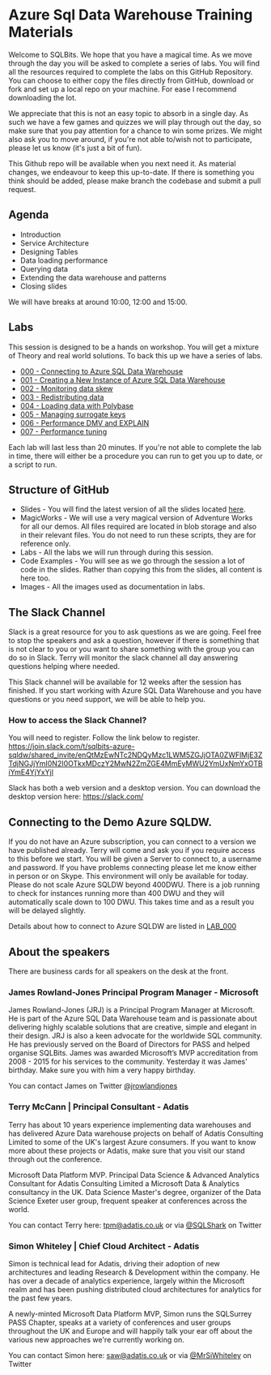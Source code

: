 # Azure Sql Data Warehouse Training Materials

Welcome to SQLBits. We hope that you have a magical time. 
As we move through the day you will be asked to complete a series of labs. You will find all the resources required to complete the labs on this GitHub Repository. 
You can choose to either copy the files directly from GitHub, download or fork and set up a local repo on your machine. For ease I recommend downloading the lot. 

We appreciate that this is not an easy topic to absorb in a single day. As such we have a few games and quizzes we will play through out the day, so make sure that you pay attention for a chance to win some prizes. We might also ask you to move around, if you're not able to/wish not to participate, please let us know (it's just a bit of fun).

This Github repo will be available when you next need it. As material changes, we endeavour to keep this up-to-date. If there is something you think should be added, please make branch the codebase and submit a pull request. 

## Agenda
- Introduction
- Service Architecture
- Designing Tables
- Data loading performance
- Querying data
- Extending the data warehouse and patterns
- Closing slides

We will have breaks at around 10:00, 12:00 and 15:00. 

## Labs
This session is designed to be a hands on workshop. You will get a mixture of Theory and real world solutions.
To back this up we have a series of labs. 
- [000 - Connecting to Azure SQL Data Warehouse](https://github.com/SQLShark/ASDWPrecon/tree/master/Labs/LAB_00)
- [001 - Creating a New Instance of Azure SQL Data Warehouse](https://github.com/SQLShark/ASDWPrecon/tree/master/Labs/LAB_01)
- [002 - Monitoring data skew](https://github.com/SQLShark/ASDWPrecon/tree/master/Labs/LAB_02)
- [003 - Redistributing data](https://github.com/SQLShark/ASDWPrecon/tree/master/Labs/LAB_03)
- [004 - Loading data with Polybase](https://github.com/SQLShark/ASDWPrecon/tree/master/Labs/LAB_04)
- [005 - Managing surrogate keys](https://github.com/SQLShark/ASDWPrecon/tree/master/Labs/LAB_05)
- [006 - Performance DMV and EXPLAIN](https://github.com/SQLShark/ASDWPrecon/tree/master/Labs/LAB_06)
- [007 - Performance tuning](https://github.com/SQLShark/ASDWPrecon/tree/master/Labs/LAB_07)

Each lab will last less than 20 minutes. If you're not able to complete the lab in time, there will either be a procedure you can run to get you up to date, or a script to run. 

## Structure of GitHub 
- Slides - You will find the latest version of all the slides located [here](https://github.com/SQLShark/ASDWPrecon/tree/master/Slides). 
- MagicWorks - We will use a very magical version of Adventure Works for all our demos. All files required are located in blob storage and also in their relevant files. You do not need to run these scripts, they are for reference only. 
- Labs - All the labs we will run through during this session. 
- Code Examples - You will see as we go through the session a lot of code in the slides. Rather than copying this from the slides, all content is here too. 
- Images - All the images used as documentation in labs.  

## The Slack Channel
Slack is a great resource for you to ask questions as we are going. 
Feel free to stop the speakers and ask a question, however if there is something that is not clear to you or you want to share something with the group you can do so in Slack. 
Terry will monitor the slack channel all day answering questions helping where needed. 

This Slack channel will be available for 12 weeks after the session has finished. If you start working with Azure SQL Data Warehouse and you have questions or you need support, we will be able to help you. 

### How to access the Slack Channel? 
You will need to register. Follow the link below to register. 
https://join.slack.com/t/sqlbits-azure-sqldw/shared_invite/enQtMzEwNTc2NDQyMzc1LWM5ZGJjOTA0ZWFlMjE3ZTdjNGJjYmI0N2I0OTkxMDczY2MwN2ZmZGE4MmEyMWU2YmUxNmYxOTBiYmE4YjYxYjI

Slack has both a web version and a desktop version. You can download the desktop version here: 
https://slack.com/

## Connecting to the Demo Azure SQLDW. 
If you do not have an Azure subscription, you can connect to a version we have published already. 
Terry will come and ask you if you require access to this before we start. You will be given a Server to connect to, a username and password. If you have problems connecting please let me know either in person or on Skype. 
This environment will only be available for today. Please do not scale Azure SQLDW beyond 400DWU. There is a job running to check for instances running more than 400 DWU and they will automatically scale down to 100 DWU. This takes time and as a result you will be delayed slightly. 

Details about how to connect to Azure SQLDW are listed in [LAB_000](https://github.com/SQLShark/ASDWPrecon/tree/master/Labs/LAB_00)

## About the speakers
There are business cards for all speakers on the desk at the front. 

### James Rowland-Jones Principal Program Manager - Microsoft
James Rowland-Jones (JRJ) is a Principal Program Manager at Microsoft. He is part of the Azure SQL Data Warehouse team and is passionate about delivering highly scalable solutions that are creative, simple and elegant in their design. JRJ is also a keen advocate for the worldwide SQL community. He has previously served on the Board of Directors for PASS and helped organise SQLBits. James was awarded Microsoft’s MVP accreditation from 2008 - 2015 for his services to the community. Yesterday it was James' birthday. Make sure you with him a very happy birthday. 

You can contact James on Twitter [@jrowlandjones](https://twitter.com/jrowlandjones)

### Terry McCann | Principal Consultant - Adatis
Terry has about 10 years experience implementing data warehouses and has delivered Azure Data warehouse projects on behalf of Adatis Consulting Limited to some of the UK's largest Azure consumers. If you want to know more about these projects or Adatis, make sure that you visit our stand through out the conference. 

Microsoft Data Platform MVP. Principal Data Science & Advanced Analytics Consultant for Adatis Consulting Limited a Microsoft Data & Analytics consultancy in the UK. Data Science Master's degree, organizer of the Data Science Exeter user group, frequent speaker at conferences across the world. 

You can contact Terry here: tpm@adatis.co.uk or via [@SQLShark](https://twitter.com/SQLShark) on Twitter

### Simon Whiteley | Chief Cloud Architect - Adatis
Simon is technical lead for Adatis, driving their adoption of new architectures and leading Research & Development within the company. He has over a decade of analytics experience, largely within the Microsoft realm and has been pushing distributed cloud architectures for analytics for the past few years.

A newly-minted Microsoft Data Platform MVP, Simon runs the SQLSurrey PASS Chapter, speaks at a variety of conferences and user groups throughout the UK and Europe and will happily talk your ear off about the various new approaches we're currently working on.

You can contact Simon here: saw@adatis.co.uk or via [@MrSiWhiteley](https://twitter.com/MrSiWhiteley) on Twitter
